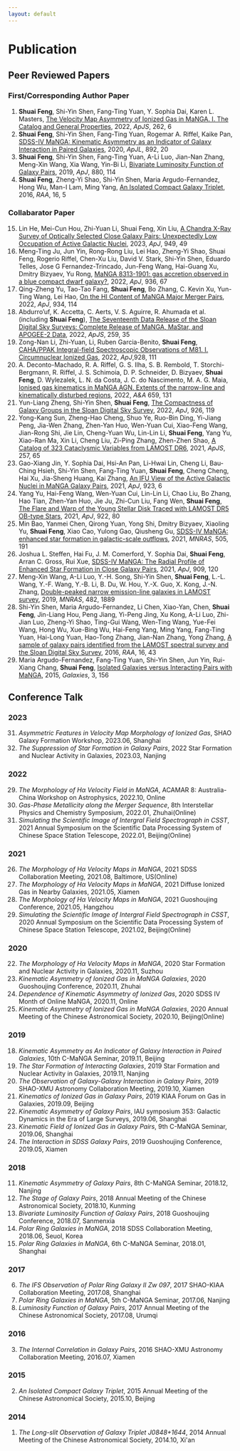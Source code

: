 ```yaml
---
layout: default
---
```


# Publication

## Peer Reviewed Papers

### First/Corresponding Author Paper

1. **Shuai Feng**, Shi-Yin Shen, Fang-Ting Yuan, Y. Sophia Dai, Karen L. Masters, [The Velocity Map Asymmetry of Ionized Gas in MaNGA. I. The Catalog and General Properties](https://ui.adsabs.harvard.edu/abs/2022arXiv220706050F/abstract), 2022, *ApJS*, 262, 6
2. **Shuai Feng**, Shi-Yin Shen, Fang-Ting Yuan, Rogemar A. Riffel, Kaike Pan, [SDSS-IV MaNGA: Kinematic Asymmetry as an Indicator of Galaxy Interaction in Paired Galaxies](https://ui.adsabs.harvard.edu/abs/2020ApJ...892L..20F/abstract), 2020, *ApJL*, 892, 20
3. **Shuai Feng**, Shi-Yin Shen, Fang-Ting Yuan, A-Li Luo, Jian-Nan Zhang, Meng-Xin Wang, Xia Wang, Yin-Bi Li, [Bivariate Luminosity Function of Galaxy Pairs](https://ui.adsabs.harvard.edu/abs/2019ApJ...880..114F/abstract), 2019, *ApJ*, 880, 114
4. **Shuai Feng**, Zheng-Yi Shao, Shi-Yin Shen, Maria Argudo-Fernandez, Hong Wu, Man-I Lam, Ming Yang, [An Isolated Compact Galaxy Triplet](https://ui.adsabs.harvard.edu/abs/2016RAA....16...72F/abstract), 2016, *RAA*, 16, 5

### Collabarator Paper

15. Lin He, Mei-Cun Hou, Zhi-Yuan Li, Shuai Feng, Xin Liu, [A Chandra X-Ray Survey of Optically Selected Close Galaxy Pairs: Unexpectedly Low Occupation of Active Galactic Nuclei](https://ui.adsabs.harvard.edu/abs/2023ApJ...949...49H/abstract), 2023, *ApJ*, 949, 49
14. Meng-Ting Ju, Jun Yin, Rong-Rong Liu, Lei Hao, Zheng-Yi Shao, Shuai Feng, Rogerio Riffel, Chen-Xu Liu, David V. Stark, Shi-Yin Shen, Eduardo Telles, Jose G Fernandez-Trincado, Jun-Feng Wang, Hai-Guang Xu, Dmitry Bizyaev, Yu Rong, [MaNGA 8313-1901: gas accretion observed in a blue compact dwarf galaxy?](https://ui.adsabs.harvard.edu/abs/2022ApJ...938...96J/abstract), 2022, *ApJ*, 936, 67
13. Qing-Zheng Yu, Tao-Tao Fang, **Shuai Feng**, Bo Zhang, C. Kevin Xu, Yun-Ting Wang, Lei Hao, [On the HI Content of MaNGA Major Merger Pairs](https://ui.adsabs.harvard.edu/abs/2022ApJ...934..114Y/abstract), 2022, *ApJ*, 934, 114
12. Abdurro’uf, K. Accetta, C. Aerts, V. S. Aguirre, R. Ahumada et al. (including **Shuai Feng**), [The Seventeenth Data Release of the Sloan Digital Sky Surveys: Complete Release of MaNGA, MaStar, and APOGEE-2 Data](https://ui.adsabs.harvard.edu/abs/2022ApJS..259...35A/abstract), 2022, *ApJS*, 259, 35
11. Zong-Nan Li, Zhi-Yuan, Li, Ruben Garcia-Benito, **Shuai Feng**, [CAHA/PPAK Integral-field Spectroscopic Observations of M81. I. Circumnuclear Ionized Gas](https://ui.adsabs.harvard.edu/abs/2022ApJ...928..111L/abstract), 2022, *ApJ*,928, 111
10. A. Deconto-Machado, R. A. Riffel, G. S. Ilha, S. B. Rembold, T. Storchi-Bergmann, R. Riffel, J. S. Schimoia, D. P. Schneider, D. Bizyaev, **Shuai Feng**, D. Wylezalek, L. N. da Costa, J. C. do Nascimento, M. A. G. Maia, [Ionised gas kinematics in MaNGA AGN. Extents of the narrow-line and kinematically disturbed regions](https://ui.adsabs.harvard.edu/abs/2022A&A...659A.131D/abstract), 2022, *A&A* 659, 131
9. Yun-Liang Zheng, Shi-Yin Shen, **Shuai Feng**, [The Compactness of Galaxy Groups in the Sloan Digital Sky Survey](https://ui.adsabs.harvard.edu/abs/2022ApJ...926..119Z/abstract), 2022, *ApJ*, 926, 119
8. Yong-Kang Sun, Zheng-Hao Cheng, Shuo Ye, Ruo-Bin Ding, Yi-Jiang Peng, Jia-Wen Zhang, Zhen-Yan Huo, Wen-Yuan Cui, Xiao-Feng Wang, Jian-Rong Shi, Jie Lin, Cheng-Yuan Wu, Lin-Lin Li, **Shuai Feng**, Yang Yu, Xiao-Ran Ma, Xin Li, Cheng Liu, Zi-Ping Zhang, Zhen-Zhen Shao, [A Catalog of 323 Cataclysmic Variables from LAMOST DR6](https://ui.adsabs.harvard.edu/abs/2021ApJS..257...65S/abstract), 2021, *ApJS*, 257, 65
7. Gao-Xiang Jin, Y. Sophia Dai, Hsi-An Pan, Li-Hwai Lin, Cheng Li, Bau-Ching Hsieh, Shi-Yin Shen, Fang-Ting Yuan, **Shuai Feng**, Cheng Cheng, Hai Xu, Jia-Sheng Huang, Kai Zhang, [An IFU View of the Active Galactic Nuclei in MaNGA Galaxy Pairs](https://ui.adsabs.harvard.edu/abs/2021ApJ...923....6J/abstract), 2021, *ApJ*, 923, 6
6. Yang Yu, Hai-Feng Wang, Wen-Yuan Cui, Lin-Lin Li, Chao Liu, Bo Zhang, Hao Tian, Zhen-Yan Huo, Jie Ju, Zhi-Cun Liu, Fang Wen, **Shuai Feng**, [The Flare and Warp of the Young Stellar Disk Traced with LAMOST DR5 OB-type Stars](https://ui.adsabs.harvard.edu/abs/2021ApJ...922...80Y/abstract), 2021, *ApJ*, 922, 80
5. Min Bao, Yanmei Chen, Qirong Yuan, Yong Shi, Dmitry Bizyaev, Xiaoling Yu, **Shuai Feng**, Xiao Cao, Yulong Gao, Qiusheng Gu, [SDSS-IV MaNGA: enhanced star formation in galactic-scale outflows](https://ui.adsabs.harvard.edu/abs/2021MNRAS.505..191B/abstract), 2021, *MNRAS*, 505, 191
4. Joshua L. Steffen, Hai Fu, J. M. Comerford, Y. Sophia Dai, **Shuai Feng**, Arran C. Gross, Rui Xue, [SDSS-IV MaNGA: The Radial Profile of Enhanced Star Formation in Close Galaxy Pairs](https://ui.adsabs.harvard.edu/abs/2021ApJ...909..120S/abstract), 2021, *ApJ*, 909, 120
3. Meng-Xin Wang, A-Li Luo, Y.-H. Song, Shi-Yin Shen, **Shuai Feng**, L.-L. Wang, Y.-F. Wang, Y.-B. Li, B. Du, W. Hou, Y.-X. Guo, X. Kong, J.-N. Zhang, [Double-peaked narrow emission-line galaxies in LAMOST survey](https://ui.adsabs.harvard.edu/abs/2019MNRAS.482.1889W/abstract), 2019, *MNRAS*, 482, 1889
2. Shi-Yin Shen, Maria Argudo-Fernandez, Li Chen, Xiao-Yan, Chen, **Shuai Feng**, Jin-Liang Hou, Peng Jiang, Yi-Peng Jing, Xu Kong, A-Li Luo, Zhi-Jian Luo, Zheng-Yi Shao, Ting-Gui Wang, Wen-Ting Wang, Yue-Fei Wang, Hong Wu, Xue-Bing Wu, Hai-Feng Yang, Ming Yang, Fang-Ting Yuan, Hai-Long Yuan, Hao-Tong Zhang, Jian-Nan Zhang, Yong Zhang, [A sample of galaxy pairs identified from the LAMOST spectral survey and the Sloan Digital Sky Survey](https://ui.adsabs.harvard.edu/abs/2016RAA....16...43S/abstract), 2016, *RAA*, 16, 43
1. Maria Argudo-Fernandez, Fang-Ting Yuan, Shi-Yin Shen, Jun Yin, Rui-Xiang Chang, **Shuai Feng**, [Isolated Galaxies versus Interacting Pairs with MaNGA](https://ui.adsabs.harvard.edu/abs/2015Galax...3..156A/abstract), 2015, *Galaxies*, 3, 156

## Conference Talk

### 2023

31. *Asymmetric Features in Velocity Map Morphology of Ionized Gas*, SHAO Galaxy Formation Workshop, 2023.06, Shanghai
30. *The Suppression of Star Formation in Galaxy Pairs*, 2022 Star Formation and Nuclear Activity in Galaxies, 2023.03, Nanjing

### 2022

29. *The Morphology of Hα Velocity Field in MaNGA*, ACAMAR 8: Australia-China Workshop on Astrophysics, 2022.10, Online
28. *Gas-Phase Metallicity along the Merger Sequence*, 8th Interstellar Physics and Chemistry Symposium, 2022.01, Zhuhai(Online)
27. *Simulating the Scientific Image of Intergral Field Spectrograph in CSST*, 2021 Annual Symposium on the Scientific Data Processing System of Chinese Space Station Telescope, 2022.01, Beijing(Online)

### 2021

26. *The Morphology of Hα Velocity Maps in MaNGA*, 2021 SDSS Collaboration Meeting, 2021.08, Baltimore, US(Online)
25. *The Morphology of Hα Velocity Maps in MaNGA*, 2021 Diffuse Ionized Gas in Nearby Galaxies, 2021.05, Xiamen
24. *The Morphology of Hα Velocity Maps in MaNGA*, 2021 Guoshoujing Conference, 2021.05, Hangzhou
23. *Simulating the Scientific Image of Intergral Field Spectrograph in CSST*, 2020 Annual Symposium on the Scientific Data Processing System of Chinese Space Station Telescope, 2021.02, Beijing(Online)

### 2020

22. *The Morphology of Hα Velocity Maps in MaNGA*, 2020 Star Formation and Nuclear Activity in Galaxies, 2020.11, Suzhou
21. *Kinematic Asymmetry of Ionized Gas in MaNGA Galaxies*, 2020 Guoshoujing Conference, 2020.11, Zhuhai
20. *Dependence of Kinematic Asymmetry of Ionized Gas*, 2020 SDSS IV Month of Online MaNGA, 2020.11, Online
19. *Kinematic Asymmetry of Ionized Gas in MaNGA Galaxies*, 2020 Annual Meeting of the Chinese Astronomical Society, 2020.10, Beijing(Online)

### 2019

18. *Kinematic Asymmetry as An Indicator of Galaxy Interaction in Paired Galaxies*, 10th C-MaNGA Seminar, 2019.11, Beijing
17. *The Star Formation of Interacting Galaxies*, 2019 Star Formation and Nuclear Activity in Galaxies, 2019.11, Nanjing
16. *The Observation of Galaxy-Galaxy Interaction in Galaxy Pairs*, 2019 SHAO-XMU Astronomy Collaboration Meeting, 2019.10, Xiamen
15. *Kinematics of Ionized Gas in Galaxy Pairs*, 2019 KIAA Forum on Gas in Galaxies, 2019.09, Beijing
14. *Kinematic Asymmetry of Galaxy Pairs*, IAU symposium 353: Galactic Dynamics in the Era of Large Surveys, 2019.06, Shanghai
13. *Kinematic Field of Ionized Gas in Galaxy Pairs*, 9th C-MaNGA Seminar, 2019.06, Shanghai
12. *The Interaction in SDSS Galaxy Pairs*, 2019 Guoshoujing Conference, 2019.05, Xiamen

### 2018

11. *Kinematic Asymmetry of Galaxy Pairs*, 8th C-MaNGA Seminar, 2018.12, Nanjing
10. *The Stage of Galaxy Pairs*, 2018 Annual Meeting of the Chinese Astronomical Society, 2018.10, Kunming
9. *Bivariate Luminosity Function of Galaxy Pairs*, 2018 Guoshoujing Conference, 2018.07, Sanmenxia
8. *Polar Ring Galaxies in MaNGA*, 2018 SDSS Collaboration Meeting, 2018.06, Seuol, Korea
7. *Polar Ring Galaxies in MaNGA*, 6th C-MaNGA Seminar, 2018.01, Shanghai

### 2017

6. *The IFS Observation of Polar Ring Galaxy II Zw 097*, 2017 SHAO-KIAA Collaboration Meeting, 2017.08, Shanghai
5. *Polar Ring Galaxies in MaNGA*, 5th C-MaNGA Seminar, 2017.06, Nanjing
4. *Luminosity Function of Galaxy Pairs*, 2017 Annual Meeting of the Chinese Astronomical Society, 2017.08, Urumqi

### 2016

3. *The Internal Correlation in Galaxy Pairs*, 2016 SHAO-XMU Astronomy Collaboration Meeting, 2016.07, Xiamen

### 2015

2. *An Isolated Compact Galaxy Triplet*, 2015 Annual Meeting of the Chinese Astronomical Society, 2015.10, Beijing

### 2014

1. *The Long-slit Observation of Galaxy Triplet J0848+1644*, 2014 Annual Meeting of the Chinese Astronomical Society, 2014.10, Xi'an
